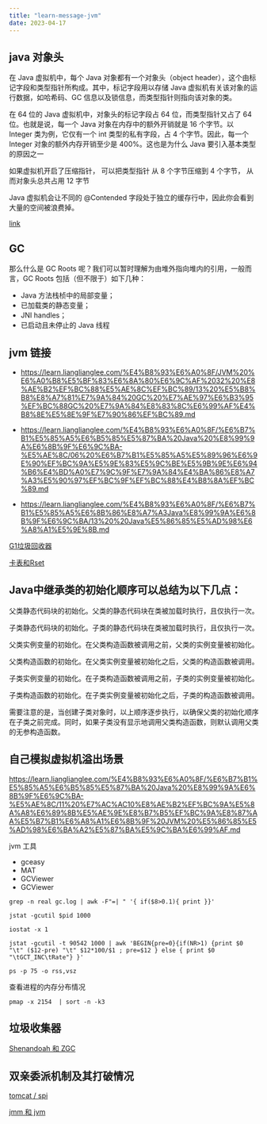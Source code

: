 ```yaml
---
title: "learn-message-jvm"
date: 2023-04-17
---
```


## java 对象头
在 Java 虚拟机中，每个 Java 对象都有一个对象头（object header），这个由标记字段和类型指针所构成。其中，标记字段用以存储 Java 虚拟机有关该对象的运行数据，如哈希码、GC 信息以及锁信息，而类型指针则指向该对象的类。

在 64 位的 Java 虚拟机中，对象头的标记字段占 64 位，而类型指针又占了 64 位。也就是说，每一个 Java 对象在内存中的额外开销就是 16 个字节。以 Integer 类为例，它仅有一个 int 类型的私有字段，占 4 个字节。因此，每一个 Integer 对象的额外内存开销至少是 400%。这也是为什么 Java 要引入基本类型的原因之一

如果虚拟机开启了压缩指针， 可以把类型指针 从 8 个字节压缩到 4 个字节， 从而对象头总共占用 12 字节

Java 虚拟机会让不同的 @Contended 字段处于独立的缓存行中，因此你会看到大量的空间被浪费掉。

[link](https://learn.lianglianglee.com/%E4%B8%93%E6%A0%8F/%E6%B7%B1%E5%85%A5%E6%8B%86%E8%A7%A3Java%E8%99%9A%E6%8B%9F%E6%9C%BA/10%20%20Java%E5%AF%B9%E8%B1%A1%E7%9A%84%E5%86%85%E5%AD%98%E5%B8%83%E5%B1%80.md)

## GC
那么什么是 GC Roots 呢？我们可以暂时理解为由堆外指向堆内的引用，一般而言，GC Roots 包括（但不限于）如下几种：

- Java 方法栈桢中的局部变量；
- 已加载类的静态变量；
- JNI handles；
- 已启动且未停止的 Java 线程


## jvm 链接
-  https://learn.lianglianglee.com/%E4%B8%93%E6%A0%8F/JVM%20%E6%A0%B8%E5%BF%83%E6%8A%80%E6%9C%AF%2032%20%E8%AE%B2%EF%BC%88%E5%AE%8C%EF%BC%89/13%20%E5%B8%B8%E8%A7%81%E7%9A%84%20GC%20%E7%AE%97%E6%B3%95%EF%BC%88GC%20%E7%9A%84%E8%83%8C%E6%99%AF%E4%B8%8E%E5%8E%9F%E7%90%86%EF%BC%89.md

- https://learn.lianglianglee.com/%E4%B8%93%E6%A0%8F/%E6%B7%B1%E5%85%A5%E6%B5%85%E5%87%BA%20Java%20%E8%99%9A%E6%8B%9F%E6%9C%BA-%E5%AE%8C/06%20%E6%B7%B1%E5%85%A5%E5%89%96%E6%9E%90%EF%BC%9A%E5%9E%83%E5%9C%BE%E5%9B%9E%E6%94%B6%E4%BD%A0%E7%9C%9F%E7%9A%84%E4%BA%86%E8%A7%A3%E5%90%97%EF%BC%9F%EF%BC%88%E4%B8%8A%EF%BC%89.md
- https://learn.lianglianglee.com/%E4%B8%93%E6%A0%8F/%E6%B7%B1%E5%85%A5%E6%8B%86%E8%A7%A3Java%E8%99%9A%E6%8B%9F%E6%9C%BA/13%20%20Java%E5%86%85%E5%AD%98%E6%A8%A1%E5%9E%8B.md

[G1垃圾回收器](https://blog.csdn.net/a745233700/article/details/121724998)

[卡表和Rset](https://magicliang.github.io/2018/10/13/%E5%8D%A1%E8%A1%A8%E5%92%8C-RSet/)

## Java中继承类的初始化顺序可以总结为以下几点：

父类静态代码块的初始化。父类的静态代码块在类被加载时执行，且仅执行一次。

子类静态代码块的初始化。子类的静态代码块在类被加载时执行，且仅执行一次。

父类实例变量的初始化。在父类构造函数被调用之前，父类的实例变量被初始化。

父类构造函数的初始化。在父类实例变量被初始化之后，父类的构造函数被调用。

子类实例变量的初始化。在子类构造函数被调用之前，子类的实例变量被初始化。

子类构造函数的初始化。在子类实例变量被初始化之后，子类的构造函数被调用。

需要注意的是，当创建子类对象时，以上顺序逐步执行，以确保父类的初始化顺序在子类之前完成。同时，如果子类没有显示地调用父类构造函数，则默认调用父类的无参构造函数。

## 自己模拟虚拟机溢出场景
https://learn.lianglianglee.com/%E4%B8%93%E6%A0%8F/%E6%B7%B1%E5%85%A5%E6%B5%85%E5%87%BA%20Java%20%E8%99%9A%E6%8B%9F%E6%9C%BA-%E5%AE%8C/11%20%E7%AC%AC10%E8%AE%B2%EF%BC%9A%E5%8A%A8%E6%89%8B%E5%AE%9E%E8%B7%B5%EF%BC%9A%E8%87%AA%E5%B7%B1%E6%A8%A1%E6%8B%9F%20JVM%20%E5%86%85%E5%AD%98%E6%BA%A2%E5%87%BA%E5%9C%BA%E6%99%AF.md

jvm 工具
- gceasy 
- MAT
- GCViewer 
- GCViewer 

```
grep -n real gc.log | awk -F"=| " '{ if($8>0.1){ print }}'

jstat -gcutil $pid 1000

iostat -x 1

jstat -gcutil -t 90542 1000 | awk 'BEGIN{pre=0}{if(NR>1) {print $0 "\t" ($12-pre) "\t" $12*100/$1 ; pre=$12 } else { print $0 "\tGCT_INC\tRate"} }' 

ps -p 75 -o rss,vsz
```

查看进程的内存分布情况
```
pmap -x 2154  | sort -n -k3
```

## 垃圾收集器
[Shenandoah 和 ZGC](https://realdaiwei.github.io/2021/06/27/garbage-collector-2/)

## 双亲委派机制及其打破情况
[tomcat / spi](https://learn.lianglianglee.com/%E4%B8%93%E6%A0%8F/%E6%B7%B1%E5%85%A5%E6%B5%85%E5%87%BA%20Java%20%E8%99%9A%E6%8B%9F%E6%9C%BA-%E5%AE%8C/03%20%E5%A4%A7%E5%8E%82%E9%9D%A2%E8%AF%95%E9%A2%98%EF%BC%9A%E4%BB%8E%E8%A6%86%E7%9B%96%20JDK%20%E7%9A%84%E7%B1%BB%E5%BC%80%E5%A7%8B%E6%8E%8C%E6%8F%A1%E7%B1%BB%E7%9A%84%E5%8A%A0%E8%BD%BD%E6%9C%BA%E5%88%B6.md)

[jmm 和 jvm](https://learn.lianglianglee.com/%E4%B8%93%E6%A0%8F/%E6%B7%B1%E5%85%A5%E6%B5%85%E5%87%BA%20Java%20%E8%99%9A%E6%8B%9F%E6%9C%BA-%E5%AE%8C/19%20%E5%A4%A7%E5%8E%82%E9%9D%A2%E8%AF%95%E9%A2%98%EF%BC%9A%E4%B8%8D%E8%A6%81%E6%90%9E%E6%B7%B7%20JMM%20%E4%B8%8E%20JVM.md)

